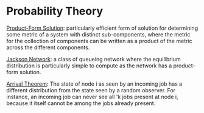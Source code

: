# Probability Theory

[Product-Form Solution](https://en.wikipedia.org/wiki/Product-form_solution): particularly efficient form of solution for determining some metric of a system with distinct sub-components, where the metric for the collection of components can be written as a product of the metric across the different components.

[Jackson Network](https://en.wikipedia.org/wiki/Jackson_network): a class of queueing network where the equilibrium distribution is particularly simple to compute as the network has a product-form solution.

[Arrival Theorem](https://en.wikipedia.org/wiki/Arrival_theorem): The state of node i as seen by an incoming job has a different distribution from the state seen by a random observer. For instance, an incoming job can never see all 'k jobs present at node i, because it itself cannot be among the jobs already present.